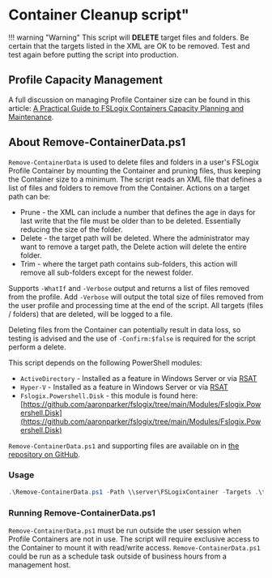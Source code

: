 # Container Cleanup script"

!!! warning "Warning"
    This script will **DELETE** target files and folders. Be certain that the targets listed in the XML are OK to be removed. Test and test again before putting the script into production.

## Profile Capacity Management

A full discussion on managing Profile Container size can be found in this article: [A Practical Guide to FSLogix Containers Capacity Planning and Maintenance](https://stealthpuppy.com/fslogix-containers-capacity/).

## About Remove-ContainerData.ps1

`Remove-ContainerData` is used to delete files and folders in a user's FSLogix Profile Container by mounting the Container and pruning files, thus keeping the Container size to a minimum. The script reads an XML file that defines a list of files and folders to remove from the Container. Actions on a target path can be:

* Prune - the XML can include a number that defines the age in days for last write that the file must be older than to be deleted. Essentially reducing the size of the folder.
* Delete - the target path will be deleted. Where the administrator may want to remove a target path, the Delete action will delete the entire folder.
* Trim - where the target path contains sub-folders, this action will remove all sub-folders except for the newest folder.

Supports `-WhatIf` and `-Verbose` output and returns a list of files removed from the profile. Add `-Verbose` will output the total size of files removed from the user profile and processing time at the end of the script. All targets (files / folders) that are deleted, will be logged to a file.

Deleting files from the Container can potentially result in data loss, so testing is advised and the use of `-Confirm:$false` is required for the script perform a delete.

This script depends on the following PowerShell modules:

* `ActiveDirectory` - Installed as a feature in Windows Server or via [RSAT](https://support.microsoft.com/en-us/help/2693643/remote-server-administration-tools-rsat-for-windows-operating-systems)
* `Hyper-V` - Installed as a feature in Windows Server or via [RSAT](https://support.microsoft.com/en-us/help/2693643/remote-server-administration-tools-rsat-for-windows-operating-systems)
* `Fslogix.Powershell.Disk` - this module is found here: [https://github.com/aaronparker/fslogix/tree/main/Modules/Fslogix.Powershell.Disk](https://github.com/aaronparker/fslogix/tree/main/Modules/Fslogix.Powershell.Disk)

`Remove-ContainerData.ps1` and supporting files are available on in [the repository on GitHub](https://github.com/aaronparker/fslogix/tree/main/Profile-Cleanup).

### Usage

```powershell
.\Remove-ContainerData.ps1 -Path \\server\FSLogixContainer -Targets .\targets.xml
```

### Running Remove-ContainerData.ps1

`Remove-ContainerData.ps1` must be run outside the user session when Profile Containers are not in use. The script will require exclusive access to the Container to mount it with read/write access. `Remove-ContainerData.ps1` could be run as a schedule task outside of business hours from a management host.
